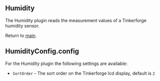 ## Humidity

The Humidity plugin reads the measurement values of a Tinkerforge humidity sensor.

Return to [main](./../Readme.md).

## HumidityConfig.config

For the Humidity plugin the following settings are available:

* <code>SortOrder</code> - The sort order on the Tinkerforge lcd display, default is <code>2</code>